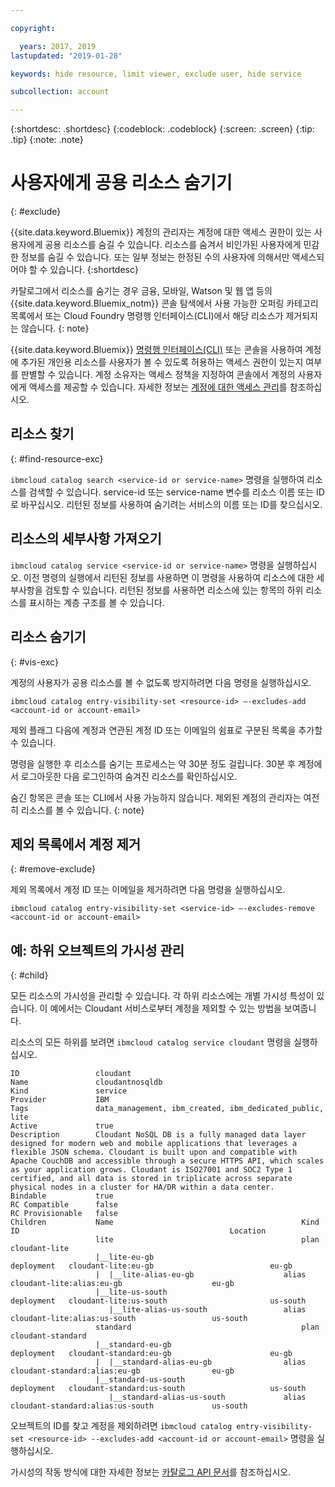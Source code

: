 ```yaml
---

copyright:

  years: 2017, 2019
lastupdated: "2019-01-28"

keywords: hide resource, limit viewer, exclude user, hide service

subcollection: account

---
```


{:shortdesc: .shortdesc}
{:codeblock: .codeblock}
{:screen: .screen}
{:tip: .tip}
{:note: .note}


# 사용자에게 공용 리소스 숨기기
{: #exclude}

{{site.data.keyword.Bluemix}} 계정의 관리자는 계정에 대한 액세스 권한이 있는 사용자에게 공용 리소스를 숨길 수 있습니다. 리소스를 숨겨서 비인가된 사용자에게 민감한 정보를 숨길 수 있습니다. 또는 일부 정보는 한정된 수의 사용자에 의해서만 액세스되어야 할 수 있습니다.
{:shortdesc}

카탈로그에서 리소스를 숨기는 경우 금융, 모바일, Watson 및 웹 앱 등의 {{site.data.keyword.Bluemix_notm}} 콘솔 탐색에서 사용 가능한 오퍼링 카테고리 목록에서 또는 Cloud Foundry 명령행 인터페이스(CLI)에서 해당 리소스가 제거되지는 않습니다.
{: note}

{{site.data.keyword.Bluemix}} [명령행 인터페이스(CLI)](/docs/cli/reference/ibmcloud?topic=cloud-cli-ibmcloud_cli) 또는 콘솔을 사용하여 계정에 추가된 개인용 리소스를 사용자가 볼 수 있도록 허용하는 액세스 권한이 있는지 여부를 판별할 수 있습니다. 계정 소유자는 액세스 정책을 지정하여 콘솔에서 계정의 사용자에게 액세스를 제공할 수 있습니다. 자세한 정보는 [계정에 대한 액세스 관리](/docs/account?topic=account-find-access)를 참조하십시오.

## 리소스 찾기
{: #find-resource-exc}

`ibmcloud catalog search <service-id or service-name>` 명령을 실행하여 리소스를 검색할 수 있습니다. service-id 또는 service-name 변수를 리소스 이름 또는 ID로 바꾸십시오. 리턴된 정보를 사용하여 숨기려는 서비스의 이름 또는 ID를 찾으십시오.

## 리소스의 세부사항 가져오기

`ibmcloud catalog service <service-id or service-name>` 명령을 실행하십시오. 이전 명령의 실행에서 리턴된 정보를 사용하면 이 명령을 사용하여 리소스에 대한 세부사항을 검토할 수 있습니다. 리턴된 정보를 사용하면 리소스에 있는 항목의 하위 리소스를 표시하는 계층 구조를 볼 수 있습니다.

## 리소스 숨기기
{: #vis-exc}

계정의 사용자가 공용 리소스를 볼 수 없도록 방지하려면 다음 명령을 실행하십시오.

`ibmcloud catalog entry-visibility-set <resource-id> —-excludes-add <account-id or account-email>`

제외 플래그 다음에 계정과 연관된 계정 ID 또는 이메일의 쉼표로 구분된 목록을 추가할 수 있습니다.

명령을 실행한 후 리소스를 숨기는 프로세스는 약 30분 정도 걸립니다. 30분 후 계정에서 로그아웃한 다음 로그인하여 숨겨진 리소스를 확인하십시오.

숨긴 항목은 콘솔 또는 CLI에서 사용 가능하지 않습니다. 제외된 계정의 관리자는 여전히 리소스를 볼 수 있습니다.
{: note}

## 제외 목록에서 계정 제거
{: #remove-exclude}

제외 목록에서 계정 ID 또는 이메일을 제거하려면 다음 명령을 실행하십시오.

`ibmcloud catalog entry-visibility-set <service-id> —-excludes-remove <account-id or account-email>`


## 예: 하위 오브젝트의 가시성 관리
{: #child}

모든 리소스의 가시성을 관리할 수 있습니다. 각 하위 리소스에는 개별 가시성 특성이 있습니다. 이 예에서는 Cloudant 서비스로부터 계정을 제외할 수 있는 방법을 보여줍니다.

리소스의 모든 하위를 보려면 `ibmcloud catalog service cloudant` 명령을 실행하십시오.

```
ID                 cloudant
Name               cloudantnosqldb
Kind               service
Provider           IBM
Tags               data_management, ibm_created, ibm_dedicated_public, lite
Active             true
Description        Cloudant NoSQL DB is a fully managed data layer designed for modern web and mobile applications that leverages a flexible JSON schema. Cloudant is built upon and compatible with Apache CouchDB and accessible through a secure HTTPS API, which scales as your application grows. Cloudant is ISO27001 and SOC2 Type 1 certified, and all data is stored in triplicate across separate physical nodes in a cluster for HA/DR within a data center.
Bindable           true
RC Compatible      false
RC Provisionable   false
Children           Name                                          Kind         ID                                               Location
                   lite                                          plan         cloudant-lite
                   |__lite-eu-gb                             deployment   cloudant-lite:eu-gb                          eu-gb
                   |  |__lite-alias-eu-gb                    alias        cloudant-lite:alias:eu-gb                    eu-gb
                   |__lite-us-south                          deployment   cloudant-lite:us-south                       us-south
                      |__lite-alias-us-south                 alias        cloudant-lite:alias:us-south                 us-south
                   standard                                      plan         cloudant-standard
                   |__standard-eu-gb                         deployment   cloudant-standard:eu-gb                      eu-gb
                   |  |__standard-alias-eu-gb                alias        cloudant-standard:alias:eu-gb                eu-gb
                   |__standard-us-south                      deployment   cloudant-standard:us-south                   us-south
                      |__standard-alias-us-south             alias        cloudant-standard:alias:us-south             us-south
```

오브젝트의 ID를 찾고 계정을 제외하려면 `ibmcloud catalog entry-visibility-set <resource-id> --excludes-add <account-id or account-email>` 명령을 실행하십시오.

가시성의 작동 방식에 대한 자세한 정보는 [카탈로그 API 문서](https://{DomainName}/apidocs/globalcatalog)를 참조하십시오.
